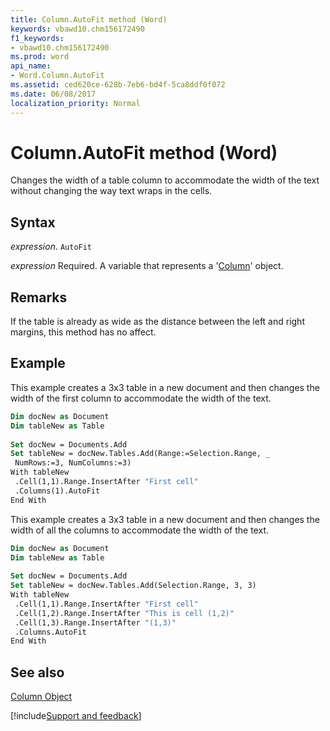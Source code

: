 ```yaml
---
title: Column.AutoFit method (Word)
keywords: vbawd10.chm156172490
f1_keywords:
- vbawd10.chm156172490
ms.prod: word
api_name:
- Word.Column.AutoFit
ms.assetid: ced620ce-628b-7eb6-bd4f-5ca8ddf0f072
ms.date: 06/08/2017
localization_priority: Normal
---
```



# Column.AutoFit method (Word)

Changes the width of a table column to accommodate the width of the text without changing the way text wraps in the cells.


## Syntax

_expression_. `AutoFit`

_expression_ Required. A variable that represents a '[Column](Word.Column.md)' object.


## Remarks

If the table is already as wide as the distance between the left and right margins, this method has no affect.


## Example

This example creates a 3x3 table in a new document and then changes the width of the first column to accommodate the width of the text.


```vb
Dim docNew as Document 
Dim tableNew as Table 
 
Set docNew = Documents.Add 
Set tableNew = docNew.Tables.Add(Range:=Selection.Range, _ 
 NumRows:=3, NumColumns:=3) 
With tableNew 
 .Cell(1,1).Range.InsertAfter "First cell" 
 .Columns(1).AutoFit 
End With
```

This example creates a 3x3 table in a new document and then changes the width of all the columns to accommodate the width of the text.




```vb
Dim docNew as Document 
Dim tableNew as Table 
 
Set docNew = Documents.Add 
Set tableNew = docNew.Tables.Add(Selection.Range, 3, 3) 
With tableNew 
 .Cell(1,1).Range.InsertAfter "First cell" 
 .Cell(1,2).Range.InsertAfter "This is cell (1,2)" 
 .Cell(1,3).Range.InsertAfter "(1,3)" 
 .Columns.AutoFit 
End With
```


## See also


[Column Object](Word.Column.md)

[!include[Support and feedback](~/includes/feedback-boilerplate.md)]